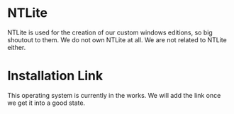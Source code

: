 # NTLite
NTLite is used for the creation of our custom windows editions, so big shoutout to them. We do not own NTLite at all. We are not related to NTLite either.

# Installation Link
This operating system is currently in the works. We will add the link once we get it into a good state.
